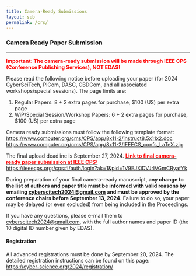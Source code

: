 ```yaml
---
title: Camera-Ready Submissions
layout: sub
permalink: /crs/
---
```



<style>
        .important {
            color: red;
            font-weight: bold;
        }
        .highlight {
            background-color: yellow;
        }
    </style>


<h3>Camera Ready Paper Submission</h3>
<hr/>


<p><font color="red"><b>Important: The camera-ready submission will be made through IEEE CPS (Conference Publishing Services), NOT EDAS! </b></font></p>
<p>
Please read the following notice before uploading your paper (for 2024 CyberSciTech, PICom, DASC, CBDCom, and all associated workshops/special sessions). The page limits are:
  </p>
<p>
<ol><li>Regular Papers: 8 + 2 extra pages for purchase, $100 (US)  per extra page 
  </li><li>WiP/Special Session/Workshop Papers: 6 + 2 extra pages for purchase, $100 (US) per extra page
  </li></ol>
</p>
<p>  
Camera ready submissions must follow the following template format:
<br /><a href="https://www.computer.org/cms/CPS/app/8x11-2/instruct8.5x11x2.doc"><u>https://www.computer.org/cms/CPS/app/8x11-2/instruct8.5x11x2.doc</u></a>
  <br /><a href="https://www.computer.org/cms/CPS/app/8x11-2/IEEECS_confs_LaTeX.zip"><u>https://www.computer.org/cms/CPS/app/8x11-2/IEEECS_confs_LaTeX.zip</u></a>
  </p>
<p> 
The final upload deadline is September 27, 2024. <a href="https://ieeecps.org:/cps#!/auth/login?ak=1&pid=1V9EJXiDVJrlVGmCRyafYk" target=_new> <span class="important">Link to final camera-ready paper submission at IEEE CPS:</span> <u>https://ieeecps.org:/cps#!/auth/login?ak=1&pid=1V9EJXiDVJrlVGmCRyafYk</u></a>

<br />
</p>
<p>
During preparation of your final camera-ready manuscript, <b>any change to the list of authors and paper title must be informed with valid reasons by emailing 
  <a href="mailto:cyberscitech2024@gmail.com"><u>cyberscitech2024@gmail.com</u></a>
  and must be approved by the conference chairs before September 13, 2024</b>. Failure to do so, your paper may be delayed (or even excluded) from being included in the Proceedings.
</p>
<p>

If you have any questions, please e-mail them to  <a href="mailto:cyberscitech2024@gmail.com"><u>cyberscitech2024@gmail.com</u></a>,  with the full author names and paper ID (the 10 digital ID number given by EDAS).
</p>
<h4>Registration</h4>
<p>
All advanced registrations must be done by September 20, 2024. The detailed registration instructions can be found on this page: 
  <br /><a href="https://cyber-science.org/2024/registration/"><u>https://cyber-science.org/2024/registration/</u></a> 
 </p>
